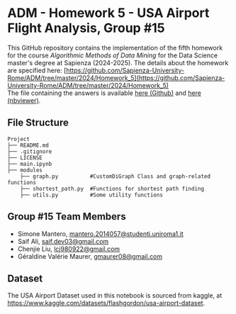 # ADM - Homework 5 - USA Airport Flight Analysis, Group #15

This GitHub repository contains the implementation of the fifth homework for the course *Algorithmic Methods of Data Mining* for the Data Science master's degree at Sapienza (2024-2025). The details about the homework are specified here: [https://github.com/Sapienza-University-Rome/ADM/tree/master/2024/Homework_5](https://github.com/Sapienza-University-Rome/ADM/tree/master/2024/Homework_5) <br />
The file containing the answers is available [here (Github)](https://github.com/gmaurer08/ADM-HW5/blob/main/main.ipynb) and [here (nbviewer)](https://nbviewer.org/github/gmaurer08/ADM-HW5/blob/main/main.ipynb).

## File Structure

```        
Project       
├── README.md
├── .gitignore
├── LICENSE         
├── main.ipynb  
├── modules                           
    ├── graph.py          #CustomDiGraph Class and graph-related functions
    ├── shortest_path.py  #Functions for shortest path finding
    ├── utils.py          #Some utility functions  

```

## Group #15 Team Members
* Simone Mantero, mantero.2014057@studenti.uniroma1.it
* Saif Ali, saif.dev03@gmail.com
* Chenjie Liu, lcj980922@gmail.com
* Géraldine Valérie Maurer, gmaurer08@gmail.com

## Dataset
The USA Airport Dataset used in this notebook is sourced from kaggle, at https://www.kaggle.com/datasets/flashgordon/usa-airport-dataset.
